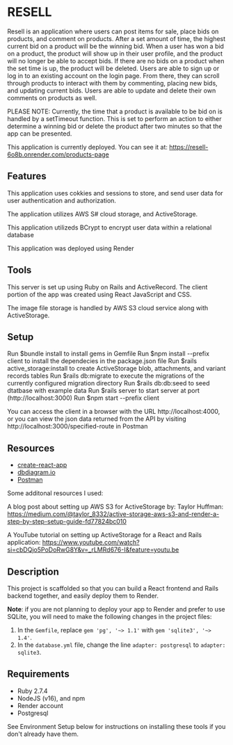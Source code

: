# RESELL 

  Resell is an application where users can post items for sale, place bids on products, and comment on products. After a set amount of time, the highest current bid on a product will be the winning bid. When a user has won a bid on a product, the product will show up in their user profile, and the product will no longer be able to accept bids. If there are no bids on a product when the set time is up, the product will be deleted. Users are able to sign up or log in to an existing account on the login page. From there, they can scroll through products to interact with them by commenting, placing new bids, and updating current bids. Users are able to update and delete their own comments on products as well.

  PLEASE NOTE: Currently, the time that a product is available to be bid on is handled by a setTimeout function. This is set to perform an action to either determine a winning bid or delete the product after two minutes so that the app can be presented.

  This application is currently deployed. You can see it at: https://resell-6o8b.onrender.com/products-page

## Features 
  This application uses cokkies and sessions to store, and send user data for user authentication and authorization. 

  The application utilizes AWS S# cloud storage, and ActiveStorage.

  This application utilizeds BCrypt to encrypt user data within a relational database

  This application was deployed using Render

## Tools

  This server is set up using Ruby on Rails and ActiveRecord. The client portion of the app was created using React JavaScript and CSS.

 The image file storage is handled by AWS S3 cloud service along with ActiveStorage.

## Setup

  Run $bundle install to install gems in Gemfile
  Run $npm install --prefix client to install the dependecies in the package.json file
  Run $rails active_storage:install to create ActiveStorage blob, attachments, and variant records tables
  Run $rails db:migrate to execute the migrations of the currently configured migration directory
  Run $rails db:db:seed to seed dtatbase with example data
  Run $rails server to start server at port (http://localhost:3000)
  Run $npm start --prefix client

  You can access the client in a browser with the URL http://localhost:4000, or you can view the json data returned from the API by visiting http://localhost:3000/specified-route in Postman
    
## Resources

- [create-react-app][]
- [dbdiagram.io][]
- [Postman][postman download]

[create-react-app]: https://create-react-app.dev/docs/getting-started
[create repo]: https://docs.github.com/en/get-started/quickstart/create-a-repo
[dbdiagram.io]: https://dbdiagram.io/
[postman download]: https://www.postman.com/downloads/
[network tab]: https://developer.chrome.com/docs/devtools/network/
[ActiveStorage]: https://guides.rubyonrails.org/active_storage_overview.html

Some additonal resources I used:

  A blog post about setting up AWS S3 for ActiveStorage by: Taylor Huffman: https://medium.com/@taylor_8332/active-storage-aws-s3-and-render-a-step-by-step-setup-guide-fd77824bc010

  A YouTube tutorial on setting up ActiveStorage for a React and Rails application: https://www.youtube.com/watch?si=cbDQjo5PoDoRwG8Y&v=_rLMRd676-I&feature=youtu.be


## Description

This project is scaffolded so that you can build a React frontend and Rails
backend together, and easily deploy them to Render.

**Note**: if you are not planning to deploy your app to Render and prefer to use
SQLite, you will need to make the following changes in the project files:

1. In the `Gemfile`, replace `gem 'pg', '~> 1.1'` with `gem 'sqlite3', '~>
   1.4'`.
2. In the `database.yml` file, change the line `adapter: postgresql` to
   `adapter: sqlite3`.

## Requirements

- Ruby 2.7.4
- NodeJS (v16), and npm
- Render account
- Postgresql

See Environment Setup below for instructions on installing these tools if you
don't already have them.

